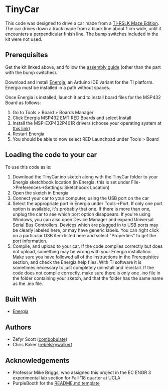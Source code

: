 # TinyCar

This code was designed to drive a car made from a [TI-RSLK Maze Edition](https://university.ti.com/en/faculty/ti-robotics-system-learning-kit/ti-robotics-system-learning-kit). The car drives down a track made from a black line about 1 cm wide, until it encounters a perpendicular finish line. The bump switches included in the kit were not used.

## Prerequisites

Get the kit linked above, and follow the [assembly guide](http://www.ti.com/lit/ml/swrp249/swrp249.pdf) (other than the part with the bump switches).

Download and install [Energia](http://energia.nu/download/), an Arduino IDE variant for the TI platform. Energia must be installed in a path without spaces.

Once Energia is installed, launch it and to install board files for the MSP432 Board as follows:
1. Go to Tools > Board > Boards Manager
2. Click Energia MSP432 EMT RED Boards and select Install
3. Install the MSP-EXP432P401R drivers (choose your operating system at [this link](http://energia.nu/guide/))
4. Restart Energia
5. You should be able to now select RED Launchpad under Tools > Board

## Loading the code to your car

To use this code as is:
1. Download the TinyCar.ino sketch along with the TinyCar folder to your Energia sketchbook location (in Energia, this is set under File->Preferences->Settings: Sketchbook Location)
2. Open the sketch in Energia
3. Connect your car to your computer, using the USB port on the car
4. Select the appropriate port in Energia under Tools->Port. If only one port option is available, it's probably that one. If there is more than one, unplug the car to see which port option disappears. If you're using Windows, you can also open Device Manager and expand Universal Serial Bus Controllers. Devices which are plugged in to USB ports may be clearly labeled here, or may have generic labels. You can right click on a particular USB item listed here and select "Properties" to get the port information.
5. Compile, and upload to your car. If the code compiles correctly but does not upload, something may be wrong with your Energia installation. Make sure you have followed all of the instructions in the Prerequisites section, and check the Energia help files. With TI software it is sometimes necessary to just completely uninstall and reinstall. If the code does not compile correctly, make sure there is only one .ino file in the folder containing your sketch, and that the folder has the same name as the .ino file.

## Built With

* [Energia](http://energia.nu/)

## Authors

* Zefyr Scott ([combobulate](https://github.com/combobulate))
* Chris Baker ([rebelskywalker](https://github.com/rebelskywalker))

## Acknowledgements

* Professor Mike Briggs, who assigned this project in the EC ENGR 3 experimental lab section for Fall '18 quarter at UCLA
* PurpleBooth for the [README.md template](https://gist.github.com/PurpleBooth/109311bb0361f32d87a2)
